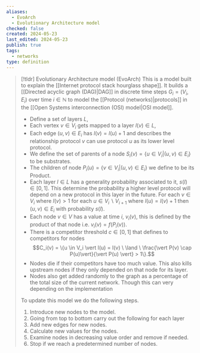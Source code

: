 ```yaml
---
aliases:
  - EvoArch
  - Evolutionary Architecture model
checked: false
created: 2024-05-23
last_edited: 2024-05-23
publish: true
tags:
  - networks
type: definition
---
```

>[!tldr] Evolutionary Architecture model (EvoArch)
> This is a model built to explain the [[Internet protocol stack hourglass shape]]. It builds a [[Directed acyclic graph (DAG)|DAG]] in discrete time steps $G_i = (V_i,E_i)$ over time $i \in \mathbb{N}$ to model the [[Protocol (networks)|protocols]] in the [[Open Systems interconnection (OSI) model|OSI model]].
> - Define a set of layers $L$,
> - Each vertex $v \in V_i$ gets mapped to a layer $l(v) \in L$,
> - Each edge $(u,v) \in E_i$ has $l(v) = l(u) +1$ and describes the relationship protocol $v$ can use protocol $u$ as its lower level protocol.
> - We define the set of parents of a node $S_i(v) = \{u \in V_i \vert (u,v) \in E_i\}$ to be substrates.
> - The children of node $P_i(u) = \{v \in V_i \vert (u,v) \in E_i\}$ we define to be its Product.
> - Each layer $l \in L$ has a generality probability associated to it, $s(l) \in [0,1]$. This determine the probability a higher level protocol will depend on a new protocol in this layer in the future. For each $v \in V_i$ where $l(v) > 1$ for each $u \in V_i \backslash V_{i+1}$ where $l(u) = l(v) +1$ then $(u,v) \in E_i$ with probability $s(l)$.
> - Each node $v \in V$ has a value at time $i$, $v_i(v)$, this is defined by the product of that node i.e. $v_i(v) = f(P_i(v))$.
> - There is a competitor threshold $c \in [0,1]$ that defines to competitors for nodes 
> $$C_i(v) = \{u \in V_i \vert l(u) = l(v) \ \land \ \frac{\vert P(v) \cap P(u)\vert}{\vert P(u) \vert} > 1\}.$$
> - Nodes die if their competitors have too much value. This also kills upstream nodes if they only depended on that node for its layer. 
> - Nodes also get added randomly to the graph as a percentage of the total size of the current network. Though this can very depending on the implementation
> 
> To update this model we do the following steps.
> 1. Introduce new nodes to the model.
> 2. Going from top to bottom carry out the following for each layer
> 	1. Add new edges for new nodes.
> 	2. Calculate new values for the nodes.
> 	3. Examine nodes in decreasing value order and remove if needed.
> 3. Stop if we reach a predetermined number of nodes.
